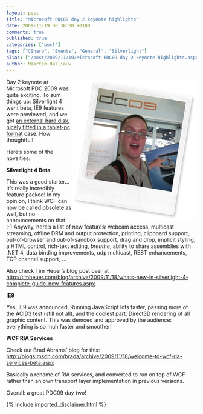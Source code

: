 ```yaml
---
layout: post
title: "Microsoft PDC09 day 2 keynote highlights"
date: 2009-11-19 00:38:00 +0100
comments: true
published: true
categories: ["post"]
tags: ["CSharp", "Events", "General", "Silverlight"]
alias: ["/post/2009/11/19/Microsoft-PDC09-day-2-keynote-highlights.aspx", "/post/2009/11/19/microsoft-pdc09-day-2-keynote-highlights.aspx"]
author: Maarten Balliauw
---
```

<p><a href="/images/43721438-cc6489fc8dd8e92153b1720801840ff7_4b04827a-scaled.jpg"><img style="border-bottom: 0px; border-left: 0px; display: inline; margin-left: 0px; border-top: 0px; margin-right: 0px; border-right: 0px" title="Happiness, pure happiness!" src="/images/43721438-cc6489fc8dd8e92153b1720801840ff7_4b04827a-scaled_thumb.jpg" border="0" alt="Happiness, pure happiness!" width="329" height="373" align="right" /></a></p>
<p>Day 2 keynote at Microsoft PDC 2009 was quite exciting. To sum things up: Silverlight 4 went beta, IE9 features were previewed, and we got <a href="http://www.microsoftpdc.com/tablet" target="_blank">an external hard disk, nicely fitted in a tablet-pc format</a> case. How thoughtful!</p>
<p>Here&rsquo;s some of the novelties:</p>
<p><strong>Silverlight 4 Beta</strong></p>
<p>This was a good starter&hellip; It&rsquo;s really incredibly feature packed! In my opinion, I think WCF can now be called obsolete as well, but no announcements on that :-) Anyway, here&rsquo;s a list of new features: webcam access, multicast streaming, offline DRM and output protection, printing, clipboard support, out-of-browser and out-of-sandbox support, drag and drop, implicit styling, a HTML control, rich-text editing, <em>breathe</em>, ability to share assemblies with .NET 4, data binding improvements, udp multicast, REST enhancements, TCP channel support, &hellip;</p>
<p>Also check Tim Heuer&rsquo;s blog post over at <a href="http://timheuer.com/blog/archive/2009/11/18/whats-new-in-silverlight-4-complete-guide-new-features.aspx">http://timheuer.com/blog/archive/2009/11/18/whats-new-in-silverlight-4-complete-guide-new-features.aspx</a>.</p>
<p><strong>IE9</strong></p>
<p>Yes, IE9 was announced. Running JavaScript lots faster, passing more of the ACID3 test (still not all), and the coolest part: Direct3D rendering of all graphic content. This was demoed and approved by the audience: everything is so muh faster and smoother!</p>
<p><strong>WCF RIA Services</strong></p>
<p>Check out Brad Abrams&rsquo; blog for this: <a href="http://blogs.msdn.com/brada/archive/2009/11/18/welcome-to-wcf-ria-services-beta.aspx">http://blogs.msdn.com/brada/archive/2009/11/18/welcome-to-wcf-ria-services-beta.aspx</a></p>
<p>Basically a rename of RIA services, and converted to run on top of WCF rather than an own transport layer implementation in previous versions.</p>
<p>Overall: a great PDC09 day two!</p>

{% include imported_disclaimer.html %}

